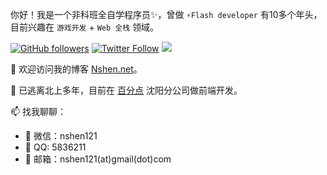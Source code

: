 你好！我是一个非科班全自学程序员✨，曾做 `⚡Flash developer` 有10多个年头，目前兴趣在 `游戏开发` + `Web 全栈` 领域。

[![GitHub followers](https://img.shields.io/github/followers/nshen?label=Follow%20me%EF%BC%81&style=social)](https://github.com/nshen/)
[![Twitter Follow](https://img.shields.io/twitter/follow/nshen121?style=social)](https://twitter.com/nshen121)
[![](https://img.shields.io/badge/weibo-@nshen121-lightgrey.svg)](https://weibo.com/nshen121)

👋 欢迎访问我的博客  [ Nshen.net](https://nshen.net/)。

🤔 已逃离北上多年，目前在 [百分点](https://www.percent.cn/) 沈阳分公司做前端开发。

📫 找我聊聊：

- 💬 微信：nshen121
- 💬 QQ: 5836211
- 💬 邮箱：nshen121(at)gmail(dot)com





